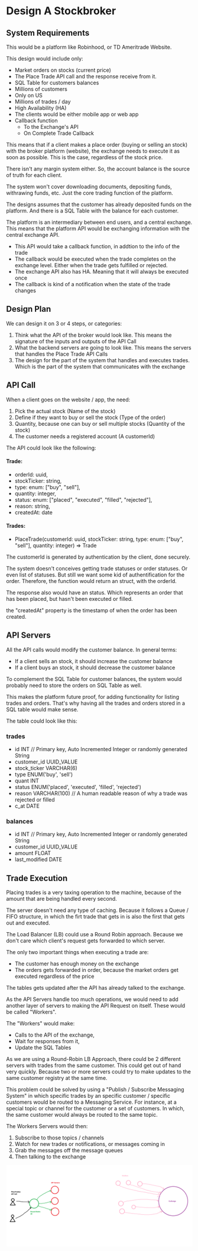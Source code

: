 # Design A Stockbroker
## System Requirements
This would be a platform like Robinhood, or TD Ameritrade Website.

This design would include only:
- Market orders on stocks (current price)
- The Place Trade API call and the response receive from it.
- SQL Table for customers balances
- Millions of customers
- Only on US
- Millions of trades / day
- High Availability (HA)
- The clients would be either mobile app or web app
- Callback function
  - To the Exchange's API
  - On Complete Trade Callback

This means that if a client makes a place order (buying or selling an stock) with the broker platform (website), the exchange needs to execute it as soon as possible. This is the case, regardless of the stock price.

There isn't any margin system either. So, the account balance is the source of truth for each client.

The system won't cover downloading documents, depositing funds, withrawing funds, etc. Just the core trading function of the platform.

The designs assumes that the customer has already deposited funds on the platform. And there is a SQL Table with the balance for each customer.

The platform is an intermediary between end users, and a central exchange. This means that the platform API would be exchanging information with the central exchange API.
- This API would take a callback function, in addtion to the info of the trade
- The callback would be executed when the trade completes on the exchange level. Either when the trade gets fulfilled or rejected.
- The exchange API also has HA. Meaning that it will always be executed once
- The callback is kind of a notification when the state of the trade changes

## Design Plan
We can design it on 3 or 4 steps, or categories:
1. Think what the API of the broker would look like. This means the signature of the inputs and outputs of the API Call
2. What the backend servers are going to look like. This means the servers that handles the Place Trade API Calls
3. The design for the part of the system that handles and executes trades. Which is the part of the system that communicates with the exchange

## API Call
When a client goes on the website / app, the need:
1. Pick the actual stock (Name of the stock)
2. Define if they want to buy or sell the stock (Type of the order)
3. Quantity, because one can buy or sell multiple stocks (Quantity of the stock)
4. The customer needs a registered account (A customerId)

The API could look like the following:
#### Trade:
- orderId: uuid,
- stockTicker: string,
- type: enum: ["buy", "sell"],
- quantity: integer,
- status: enum: ["placed", "executed", "filled", "rejected"],
- reason: string,
- createdAt: date

#### Trades:
- PlaceTrade(customerId: uuid, stockTicker: string, type: enum: ["buy", "sell"], quantity: integer) => Trade

The customerId is generated by authentication by the client, done securely.

The system doesn't conceives getting trade statuses or order statuses. Or even list of statuses. But still we want some kid of authentification for the order. Therefore, the function would return an struct, with the orderId.

The response also would have an status. Which represents an order that has been placed, but hasn't been executed or filled.

the "createdAt" property is the timestamp of when the order has been created.

## API Servers
All the API calls would modify the customer balance. In general terms:
- If a client sells an stock, it should increase the customer balance
- If a client buys an stock, it should decrease the customer balance

To complement the SQL Table for customer balances, the system would probably need to store the orders on SQL Table as well.

This makes the platform future proof, for adding functionality for listing trades and orders. That's why having all the trades and orders stored in a SQL table would make sense. 

The table could look like this:
### trades 
- id INT // Primary key, Auto Incremented Integer or randomly generated String
- customer_id UUID_VALUE
- stock_ticker VARCHAR(6)
- type ENUM('buy', 'sell')
- quant INT
- status ENUM('placed', 'executed', 'filled', 'rejected')
- reason VARCHAR(100) // A human readable reason of why a trade was rejected or filled
- c_at DATE

### balances
- id INT // Primary key, Auto Incremented Integer or randomly generated String
- customer_id UUID_VALUE
- amount FLOAT
- last_modified DATE


## Trade Execution
Placing trades is a very taxing operation to the machine, because of the amount that are being handled every second. 

The server doesn't need any type of caching. Because it follows a Queue / FIFO structure, in which the firt trade that gets in is also the first that gets out and executed.

The Load Balancer (LB) could use a Round Robin approach. Because we don't care which client's request gets forwarded to which server.

The only two important things when executing a trade are:
- The customer has enough money on the exchange
- The orders gets forwarded in order, because the market orders get executed regardless of the price

The tables gets updated after the API has already talked to the exchange.

As the API Servers handle too much operations, we would need to add another layer of servers to making the API Request on itself. These would be called "Workers". 

The "Workers" would make: 
- Calls to the API of the exchange,
- Wait for responses from it,
- Update the SQL Tables

As we are using a Round-Robin LB Approach, there could be 2 different servers with trades from the same customer. This could get out of hand very quickly. Because two or more servers could try to make updates to the same customer registry at the same time.

This problem could be solved by using a "Publish / Subscribe Messaging System" in which specific trades by an specific customer / specific customers would be routed to a Messaging Service. For instance, at a special topic or channel for the customer or a set of customers. In which, the same customer would always be routed to the same topic.

The Workers Servers would then:
1. Subscribe to those topics / channels
2. Watch for new trades or notifications, or messages coming in
3. Grab the messages off the message queues
4. Then talking to the exchange



![stockbroker-design](./design-a-stockbroker.png)